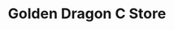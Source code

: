 ---
title: "Golden Dragon C Store"
url: /farmington-hills/golden-dragon-c-store/
shop: convenience
---